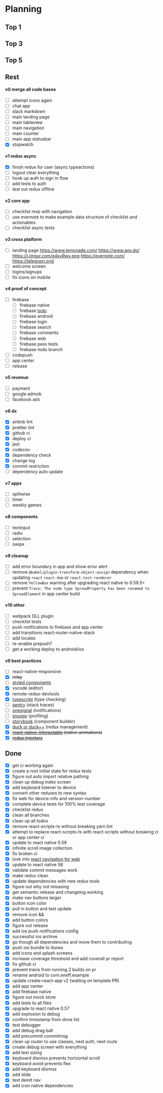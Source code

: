 # Planning

## Top 1

## Top 3

## Top 5

## Rest

#### v0 merge all code bases

- [ ] attempt icons again
- [ ] chat app
- [ ] slack markdown
- [ ] main landing page
- [ ] main tableview
- [ ] main navigation
- [ ] main counter
- [ ] main app statusbar
- [x] stopwatch

#### v1 redux async

- [x] finish redux for user (async typeactions)
- [ ] logout clear everything
- [ ] hook up auth to sign in flow
- [ ] add tests to auth
- [ ] test out redux offline

#### v2 core app

- [ ] checklist mvp with navigation
- [ ] use evernote to make example data structure of checklist and actionables
- [ ] checklist async tests

#### v3 cross platform

- [ ] landing page https://www.lemonade.com/ https://www.any.do/ https://i.imgur.com/e4svRwy.png https://evernote.com/ https://telegram.org/
- [ ] welcome screen
- [ ] logins/signups
- [ ] fix icons on mobile

#### v4 proof of concept

- [ ] firebase
  - [ ] firebase native
  - [ ] firebase [todo](https://blog.invertase.io/getting-started-with-cloud-firestore-on-react-native-b338fb6525b9)
  - [ ] firebase android
  - [ ] firebase login
  - [ ] firebase search
  - [ ] firebase comments
  - [ ] firebase web
  - [ ] firebase pass tests
  - [ ] firebase-todo branch
- [ ] codepush
- [ ] app center
- [ ] release

#### v5 revenue

- [ ] payment
- [ ] google admob
- [ ] facebook ads

#### v6 dx

- [x] airbnb lint
- [x] prettier lint
- [x] github ci
- [x] deploy ci
- [x] jest
- [x] codecov
- [x] dependency check
- [x] change log
- [x] commit restriction
- [ ] dependency auto update

#### v7 apps

- [ ] splitwise
- [ ] timer
- [ ] weekly games

#### v8 components

- [ ] textinput
- [ ] radio
- [ ] selection
- [ ] swipe

#### v9 cleanup

- [ ] add error boundary in app and show error alert
- [ ] remove `@babel/plugin-transform-object-assign` dependency when updating `react` `react-dom` or `react-test-renderer`
- [ ] remove `YellowBox` warning after upgrading react native to 0.59.5+
- [ ] prevent `Trace: The node type SpreadProperty has been renamed to SpreadElement` in app center build

#### v10 other

- [ ] webpack DLL plugin
- [ ] checklist tests
- [ ] push notifications to firebase and app center
- [ ] add transitions react-router-native-stack
- [ ] add locales
- [ ] re-enable prepush?
- [ ] get a working deploy to android/ios

#### v9 best practices

- [ ] react-native-responsive
- [x] ~~relay~~
- [ ] [styled components](https://github.com/styled-components/styled-components)
- [x] vscode (editor)
- [x] remote-redux-devtools
- [x] [typescript](https://medium.com/@rintoj/react-native-with-typescript-40355a90a5d7) (type checking)
- [ ] [sentry](https://github.com/getsentry/react-native-sentry) (stack traces)
- [ ] [onesignal](https://github.com/geektimecoil/react-native-onesignal) (notifications)
- [ ] [snoopy](https://github.com/jondot/rn-snoopy) (profiling)
- [ ] [storybook](https://github.com/storybooks/storybook/tree/master/app/react-native) (component builder)
- [x] [duck or duck++](https://github.com/erikras/ducks-modular-redux) (redux management)
- [x] ~~[react-native-interactable](https://github.com/wix/react-native-interactable) (native animations)~~
- [x] ~~[redux injectors](http://nicolasgallagher.com/redux-modules-and-code-splitting/)~~

## Done

- [x] get ci working again
- [x] create a root initial state for redux tests
- [x] figure out auto import relative pathing
- [x] clean up debug index screen
- [x] add keyboard listener to device
- [x] convert other reduxes to new syntax
- [x] fix web for device-info and version-number
- [x] complete device tests for 100% test coverage
- [x] checklist redux
- [x] clean all branches
- [x] clean up all todos
- [x] remove react-scripts-ts without breaking yarn lint
- [x] attempt to replace react-scripts-ts with react-scripts without breaking ci or app center ci
- [x] update to react native 0.59
- [x] infinite scroll image collection
- [x] fix broken ci
- [x] look into [react navigation for web](https://github.com/react-navigation/example-web)
- [x] update to react native 58
- [x] validate commit messages work
- [x] make redux clean
- [x] update dependencies with new redux tools
- [x] figure out why not releasing
- [x] get semantic release and changelog working
- [x] make nav buttons larger
- [x] button icon color
- [x] pull in button and text update
- [x] remove icon && <Component>
- [x] add button colors
- [x] figure out release
- [x] add ios push notifications config
- [x] successful ios archive
- [x] go though all dependencies and move them to contributing
- [x] push ios bundle to itunes
- [x] add icons and splash screens
- [x] increase coverage threshold and add coverall pr report
- [x] fix github ci
- [x] prevent travis from running 2 builds on pr
- [x] rename android to com.eneff.example
- [x] update create-react-app v2 (waiting on template PR)
- [x] add app center
- [x] add firebase native
- [x] figure out mock store
- [x] add tests to all files
- [x] upgrade to react native 0.57
- [x] add explosion to debug
- [x] confirm timestamp from done list
- [x] test debugger
- [x] add debug drag ball
- [x] add precommit commitmsg
- [x] clean up router to use classes, nest auth, next route
- [x] create debug screen with everything
- [x] add text sizing
- [x] keyboard dismiss prevents horizontal scroll
- [x] keyboard avoid prevents flex
- [x] add keyboard dismiss
- [x] add slide
- [x] test deinit nav
- [x] add icon native dependencies

